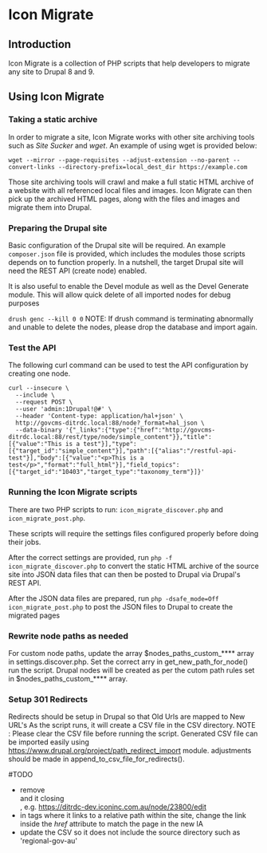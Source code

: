 # Icon Migrate

## Introduction
Icon Migrate is a collection of PHP scripts that help developers to migrate any site to Drupal 8 and 9.

## Using Icon Migrate

### Taking a static archive

In order to migrate a site, Icon Migrate works with other site archiving tools such as *Site Sucker* and *wget*. An example of using wget is provided below:

```wget --mirror --page-requisites --adjust-extension --no-parent --convert-links --directory-prefix=local_dest_dir https://example.com```

Those site archiving tools will crawl and make a full static HTML archive of a website with all referenced local files and images. Icon Migrate can then pick up the archived HTML pages, along with the files and images and migrate them into Drupal.

### Preparing the Drupal site

Basic configuration of the Drupal site will be required. An example ```composer.json``` file is provided, which includes the modules those scripts depends on to function properly. In a nutshell, the target Drupal site will need the REST API (create node) enabled.

It is also useful to enable the Devel module as well as the Devel Generate module. This will allow quick delete of all imported nodes for debug purposes

`` drush genc --kill 0 0 ``
NOTE: If drush command is terminating abnormally and unable to delete the nodes, please drop the database and import again.

### Test the API
The following curl command can be used to test the API configuration by creating one node.
```
curl --insecure \
  --include \
  --request POST \
  --user 'admin:1Drupal!@#' \
  --header 'Content-type: application/hal+json' \
  http://govcms-ditrdc.local:88/node?_format=hal_json \
  --data-binary '{"_links":{"type":{"href":"http://govcms-ditrdc.local:88/rest/type/node/simple_content"}},"title":[{"value":"This is a test"}],"type":[{"target_id":"simple_content"}],"path":[{"alias":"/restful-api-test"}],"body":[{"value":"<p>This is a test</p>","format":"full_html"}],"field_topics":[{"target_id":"10403","target_type":"taxonomy_term"}]}'
```

### Running the Icon Migrate scripts

There are two PHP scripts to run: ```icon_migrate_discover.php``` and ```icon_migrate_post.php```.

These scripts will require the settings files configured properly before doing their jobs.

After the correct settings are provided, run ```php -f icon_migrate_discover.php``` to convert the static HTML archive of the source site into JSON data files that can then be posted to Drupal via Drupal's REST API.

After the JSON data files are prepared, run ```php -dsafe_mode=Off icon_migrate_post.php``` to post the JSON files to Drupal to create the migrated pages  


### Rewrite node paths as needed
For custom node paths, update the array $nodes_paths_custom_**** array in settings.discover.php. Set the correct arry in get_new_path_for_node() run the script.
Drupal nodes will be created as per the cutom path rules set in $nodes_paths_custom_**** array.


### Setup 301 Redirects
Redirects should be setup in Drupal so that Old Urls are mapped to New URL's
As the script runs, it will create a CSV file in the CSV directory. 
NOTE : Please clear the CSV file before running the script.
Generated CSV file can be imported easily using https://www.drupal.org/project/path_redirect_import module.
adjustments should be made in append_to_csv_file_for_redirects().


#TODO
- remove <div id="text"> and it closing </div>, e.g. https://ditrdc-dev.iconinc.com.au/node/23800/edit
- in <a> tags where it links to a relative path within the site, change the link inside the *href* attribute to match the page in the new IA
- update the CSV so it does not include the source directory such as 'regional-gov-au'